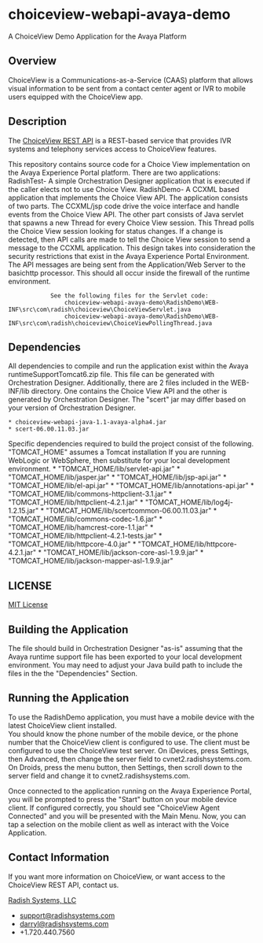 choiceview-webapi-avaya-demo
============================

A ChoiceView Demo Application for the Avaya Platform


Overview
--------
ChoiceView is a Communications-as-a-Service (CAAS) platform that allows visual information to be sent from a contact center agent or IVR to mobile users equipped with the ChoiceView app.

Description
-----------
The [ChoiceView REST API](http://www.radishsystems.com/for-developers/for-ivr-developers/) is a REST-based service that provides IVR systems and telephony services access to ChoiceView features. 

This repository contains source code for a Choice View implementation on the Avaya Experience Portal platform. 
There are two applications:
	RadishTest- A simple Orchestration Designer application that is executed if the caller elects not to use Choice View.
	RadishDemo- A CCXML based application that implements the Choice View API. The application consists of two parts.
				The CCXML/jsp code drive the voice interface and handle events from the Choice View API. The other part 
				consists of Java servlet that spawns a new Thread for every Choice View session. This Thread polls the 
				Choice View session looking for status changes. If a change is detected, then API calls are made to tell 
				the Choice View session to send a message to the CCXML application. This design takes into consideration the  
				security restrictions that exist in the Avaya Experience Portal Environment. The API messages are being sent 
				from the Application/Web Server to the basichttp processor. This should all occur inside the firewall of the 
				runtime environment.
				
				See the following files for the Servlet code:
					choiceview-webapi-avaya-demo\RadishDemo\WEB-INF\src\com\radish\choiceview\ChoiceViewServlet.java
					choiceview-webapi-avaya-demo\RadishDemo\WEB-INF\src\com\radish\choiceview\ChoiceViewPollingThread.java


Dependencies
------------
All dependencies to compile and run the application exist within the Avaya runtimeSupportTomcat6.zip file. 
This file can be generated with Orchestration Designer. Additionally, there are 2 files included in the WEB-INF/lib
directory. One contains the Choice View API and the other is generated by Orchestration Designer. The "scert" jar may 
differ based on your version of Orchestration Designer.

	* choiceview-webapi-java-1.1-avaya-alpha4.jar
	* scert-06.00.11.03.jar
	
Specific dependencies required to build the project consist of the following. "TOMCAT_HOME" assumes a Tomcat installation
If you are running WebLogic or WebSphere, then substitute for your local development environment.
	* "TOMCAT_HOME/lib/servlet-api.jar"
	* "TOMCAT_HOME/lib/jasper.jar"
	* "TOMCAT_HOME/lib/jsp-api.jar"
	* "TOMCAT_HOME/lib/el-api.jar"
	* "TOMCAT_HOME/lib/annotations-api.jar"
	* "TOMCAT_HOME/lib/commons-httpclient-3.1.jar"
	* "TOMCAT_HOME/lib/httpclient-4.2.1.jar"
	* "TOMCAT_HOME/lib/log4j-1.2.15.jar"
	* "TOMCAT_HOME/lib/scertcommon-06.00.11.03.jar"
	* "TOMCAT_HOME/lib/commons-codec-1.6.jar"
	* "TOMCAT_HOME/lib/hamcrest-core-1.1.jar"
	* "TOMCAT_HOME/lib/httpclient-4.2.1-tests.jar"
	* "TOMCAT_HOME/lib/httpcore-4.0.jar"
	* "TOMCAT_HOME/lib/httpcore-4.2.1.jar"
	* "TOMCAT_HOME/lib/jackson-core-asl-1.9.9.jar"
	* "TOMCAT_HOME/lib/jackson-mapper-asl-1.9.9.jar"

LICENSE
-------
[MIT License](https://github.com/radishsystems/choiceview-webapi-java/blob/master/LICENSE)

Building the Application
--------------------
The file should build in Orchestration Designer "as-is" assuming that the Avaya runtime support file has been
exported to your local development environment. You may need to adjust your Java build path to include the files
in the the "Dependencies" Section.

Running the Application
---------------
To use the RadishDemo application, you must have a mobile device with the latest ChoiceView client installed.  
You should know the phone number of the mobile device, or the phone number that the ChoiceView client is 
configured to use.  The client must be configured to use the ChoiceView test server.  On iDevices, press 
Settings, then Advanced, then change the server field to cvnet2.radishsystems.com. On Droids, press the 
menu button, then Settings, then scroll down to the server field and change it to cvnet2.radishsystems.com.

Once connected to the application running on the Avaya Experience Portal, you will be prompted to press the "Start" 
button on your mobile device client. If configured correctly, you should see "ChoiceView Agent Connected" and you will 
be presented with the Main Menu. Now, you can tap a selection on the mobile client as well as interact with the Voice Application.


Contact Information
-------------------
If you want more information on ChoiceView, or want access to the ChoiceView REST API, contact us.

[Radish Systems, LLC](http://www.radishsystems.com/support/contact-radish-customer-support/)

-	support@radishsystems.com
-	darryl@radishsystems.com
-	+1.720.440.7560
